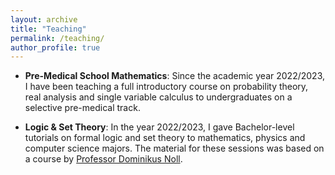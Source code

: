 ```yaml
---
layout: archive
title: "Teaching"
permalink: /teaching/
author_profile: true
---
```


* <b>Pre-Medical School Mathematics</b>: Since the academic year 2022/2023, I have been teaching a full introductory course on probability theory, real analysis and single variable calculus to undergraduates on a selective pre-medical track. 

* <b>Logic & Set Theory</b>: In the year 2022/2023, I gave Bachelor-level tutorials on formal logic and set theory to mathematics, physics and computer science majors. The material for these sessions was based on a course by [Professor Dominikus Noll](https://www.math.univ-toulouse.fr/~noll/).   
